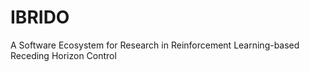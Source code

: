 # IBRIDO
A Software Ecosystem for Research in Reinforcement Learning-based Receding Horizon Control
